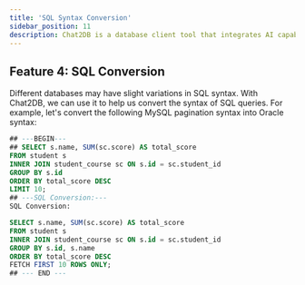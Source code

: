 ```yaml
---
title: 'SQL Syntax Conversion'
sidebar_position: 11
description: Chat2DB is a database client tool that integrates AI capabilities and supports the management of multiple databases, including MySQL and Oracle.
---
```


## Feature 4: SQL Conversion

Different databases may have slight variations in SQL syntax. With Chat2DB, we can use it to help us convert the syntax of SQL queries. For example, let's convert the following MySQL pagination syntax into Oracle syntax:

```sql
## ---BEGIN---
## SELECT s.name, SUM(sc.score) AS total_score
FROM student s
INNER JOIN student_course sc ON s.id = sc.student_id
GROUP BY s.id
ORDER BY total_score DESC
LIMIT 10;
## ---SQL Conversion:---
SQL Conversion:

SELECT s.name, SUM(sc.score) AS total_score
FROM student s
INNER JOIN student_course sc ON s.id = sc.student_id
GROUP BY s.id, s.name
ORDER BY total_score DESC
FETCH FIRST 10 ROWS ONLY;
## --- END ---
```